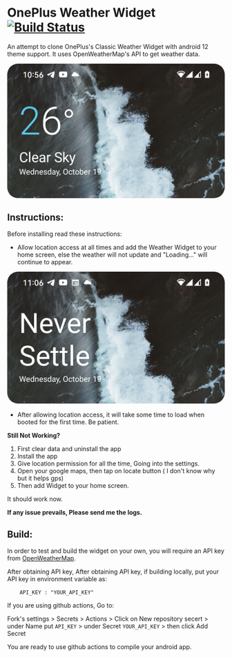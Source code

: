 # OnePlus Weather Widget [![Build Status](https://github.com/a2krocks/OnePlus_Weather_Widget/actions/workflows/android.yml/badge.svg)](https://github.com/a2krocks/OnePlus_Weather_Widget/actions/workflows/android.yml)

An attempt to clone OnePlus's Classic Weather Widget with android 12 theme support. It uses OpenWeatherMap's API to get weather data.

<img src="/screenshots/a13.png" style="border-radius: 25px;" >

## Instructions:

Before installing read these instructions:

* Allow location access at all times and add the Weather Widget to your home screen, else the weather will not update and "Loading..." will continue
  to appear.

<img src="/screenshots/error.png" style="border-radius: 25px;" >

* After allowing location access, it will take some time to load when booted for the first time. Be patient.


**Still Not Working?**
1. First clear data and uninstall the app
2. Install the app
3. Give location permission for all the time, Going into the settings.
4. Open your google maps, then tap on locate button ( I don't know why but it helps gps)
5. Then add Widget to your home screen.

It should work now.

**If any issue prevails, Please send me the logs.**

## Build:

In order to test and build the widget on your own, you will require an API key from [OpenWeatherMap](https://openweathermap.org/api).

After obtaining API key,  After obtaining API key, if building locally, put your API key in environment variable as:

```
    API_KEY : "YOUR_API_KEY"
```

If you are using github actions, Go to:

Fork's settings > Secrets > Actions > Click on New repository secert > under Name put `API_KEY` > under Secret `YOUR_API_KEY` > then click Add Secret

You are ready to use github actions to compile your android app.
